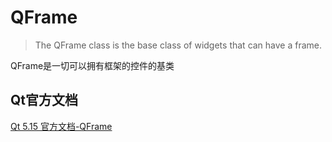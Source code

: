 # QFrame

> The QFrame class is the base class of widgets that can have a frame. 

QFrame是一切可以拥有框架的控件的基类

## Qt官方文档

[Qt 5.15 官方文档-QFrame](https://doc.qt.io/qt-5.15/qframe.html)